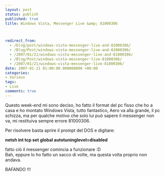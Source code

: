 ```yaml
---
layout: post
status: publish
published: true
title: Windows Vista, Messenger Live &amp; 81000306



redirect_from: 
  - /blog/post/windows-vista-messenger-live-and-81000306/
  - /Blog/Post/windows-vista-messenger-live-and-81000306/
  - /2007/01/21/windows-vista-messenger-live-and-81000306/
  - /Blog/Post/windows-vista-messenger-live-81000306/
  - /2007/01/21/windows-vista-messenger-live-81000306/
date: 2007-01-21 01:00:00.000000000 +00:00
categories:
- Various
tags:
- Live
comments: true
---
```

<p><span>Questo week-end mi sono deciso, ho fatto il format del pc fisso che ho a casa e ho montato Windows Vista, tutto fantastico, Aero va alla grande, il pc schizza, ma per qualche motivo che solo lui pu&ograve; sapere&nbsp;il messenger non va, mi restituiva sempre errore 81000306. </span></p>
<p>Per risolvere basta aprire il prompt del DOS e digitare:</p>
<p><strong>netsh int tcp set global autotuninglevel=disabled</strong></p>
<p>fatto ci&ograve;&nbsp;il messenger comincia a funzionare :D<br />
Bah, eppure lo ho fatto un sacco di volte, ma questa volta proprio non andava.</p>
<p>BAFANDO !!!</p>
<p>&nbsp;</p>
